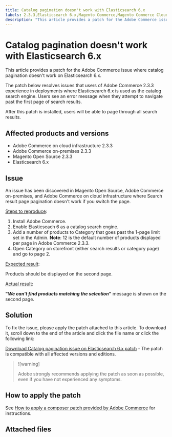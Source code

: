 ```yaml
---
title: Catalog pagination doesn't work with Elasticsearch 6.x
labels: 2.3.3,Elasticsearch 6.x,Magento Commerce,Magento Commerce Cloud,known issues,pagination,patch,troubleshooting,Adobe Commerce,cloud infrastructure,on-premises
description: "This article provides a patch for the Adobe Commerce issue where catalog pagination doesn't work on Elasticsearch 6.x."
---
```


# Catalog pagination doesn't work with Elasticsearch 6.x

This article provides a patch for the Adobe Commerce issue where catalog pagination doesn't work on Elasticsearch 6.x.

The patch below resolves issues that users of Adobe Commerce 2.3.3 experience in deployments where Elasticsearch 6.x is used as the catalog search engine. Users see an error message when they attempt to navigate past the first page of search results.

After this patch is installed, users will be able to page through all search results.

## Affected products and versions

* Adobe Commerce on cloud infrastructure 2.3.3
* Adobe Commerce on-premises 2.3.3
* Magento Open Source 2.3.3
* Elasticsearch 6.x

## Issue

An issue has been discovered in Magento Open Source, Adobe Commerce on-premises, and Adobe Commerce on cloud infrastructure where Search result page pagination doesn't work if you switch the page.

<u>Steps to reproduce</u>:

1. Install Adobe Commerce.
1. Enable Elasticseach 6 as a catalog search engine.
1. Add a number of products to Category that goes past the 1-page limit set in the Admin. **Note**: 12 is the default number of products displayed per page in Adobe Commerce 2.3.3.
1. Open Category on storefront (either search results or category page) and go to page 2.

<u>Expected result</u>:

Products should be displayed on the second page.

<u>Actual result</u>:

 **"***We can't find products matching the selection***"** message is shown on the second page.

## Solution

To fix the issue, please apply the patch attached to this article. To download it, scroll down to the end of the article and click the file name or click the following link:

 [Download Catalog pagination issue on Elasticsearch 6.x patch](assets/Catalog_pagination_issue_on_Elasticsearch_6_composer-2019-10-11-08-07-41.patch.zip) - The patch is compatible with all affected versions and editions.

>![warning]
>
>Adobe strongly recommends applying the patch as soon as possible, even if you have not experienced any symptoms.

## How to apply the patch

See [How to apply a composer patch provided by Adobe Commerce](https://support.magento.com/hc/en-us/articles/360028367731) for instructions.

## Attached files